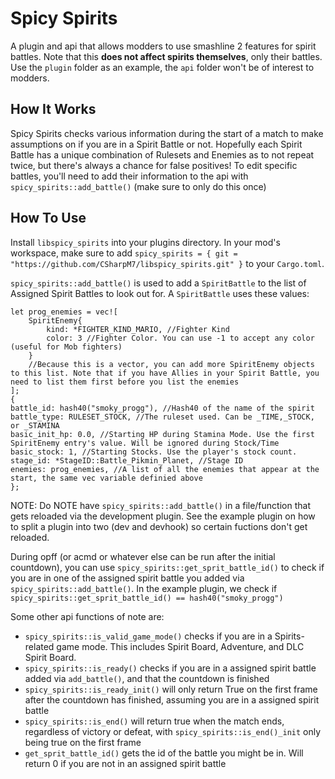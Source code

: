 # Spicy Spirits
A plugin and api that allows modders to use smashline 2 features for spirit battles. Note that this **does not affect spirits themselves**, only their battles. Use the `plugin` folder as an example, the `api` folder won't be of interest to modders.

## How It Works
Spicy Spirits checks various information during the start of a match to make assumptions on if you are in a Spirit Battle or not. Hopefully each Spirit Battle has a unique combination of Rulesets and Enemies as to not repeat twice, but there's always a chance for false positives! To edit specific battles, you'll need to add their information to the api with `spicy_spirits::add_battle()` (make sure to only do this once)

## How To Use
Install `libspicy_spirits` into your plugins directory. In your mod's workspace, make sure to add `spicy_spirits = { git = "https://github.com/CSharpM7/libspicy_spirits.git" }` to your `Cargo.toml`.

`spicy_spirits::add_battle()` is used to add a `SpiritBattle` to the list of Assigned Spirit Battles to look out for. A `SpiritBattle` uses these values:
```
let prog_enemies = vec![
    SpiritEnemy{
        kind: *FIGHTER_KIND_MARIO, //Fighter Kind
        color: 3 //Fighter Color. You can use -1 to accept any color (useful for Mob fighters)
    }
    //Because this is a vector, you can add more SpiritEnemy objects to this list. Note that if you have Allies in your Spirit Battle, you need to list them first before you list the enemies
];
{
battle_id: hash40("smoky_progg"), //Hash40 of the name of the spirit
battle_type: RULESET_STOCK, //The ruleset used. Can be _TIME,_STOCK, or _STAMINA
basic_init_hp: 0.0, //Starting HP during Stamina Mode. Use the first SpiritEnemy entry's value. Will be ignored during Stock/Time
basic_stock: 1, //Starting Stocks. Use the player's stock count.
stage_id: *StageID::Battle_Pikmin_Planet, //Stage ID
enemies: prog_enemies, //A list of all the enemies that appear at the start, the same vec variable definied above
};
```
NOTE: Do NOTE have `spicy_spirits::add_battle()` in a file/function that gets reloaded via the development plugin. See the example plugin on how to split a plugin into two (dev and devhook) so certain fuctions don't get reloaded.

During opff (or acmd or whatever else can be run after the initial countdown), you can use `spicy_spirits::get_sprit_battle_id()` to check if you are in one of the assigned spirit battle you added via `spicy_spirits::add_battle()`. In the example plugin, we check if `spicy_spirits::get_sprit_battle_id() == hash40("smoky_progg")`

Some other api functions of note are:
- `spicy_spirits::is_valid_game_mode()` checks if you are in a Spirits-related game mode. This includes Spirit Board, Adventure, and DLC Spirit Board.
- `spicy_spirits::is_ready()` checks if you are in a assigned spirit battle added via `add_battle()`, and that the countdown is finished
- `spicy_spirits::is_ready_init()` will only return True on the first frame after the countdown has finished, assuming you are in a assigned spirit battle
- `spicy_spirits::is_end()` will return true when the match ends, regardless of victory or defeat, with `spicy_spirits::is_end()_init` only being true on the first frame
- `get_sprit_battle_id()` gets the id of the battle you might be in. Will return 0 if you are not in an assigned spirit battle

